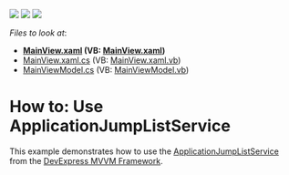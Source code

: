<!-- default badges list -->
![](https://img.shields.io/endpoint?url=https://codecentral.devexpress.com/api/v1/VersionRange/128658124/15.1.4%2B)
[![](https://img.shields.io/badge/Open_in_DevExpress_Support_Center-FF7200?style=flat-square&logo=DevExpress&logoColor=white)](https://supportcenter.devexpress.com/ticket/details/T208111)
[![](https://img.shields.io/badge/📖_How_to_use_DevExpress_Examples-e9f6fc?style=flat-square)](https://docs.devexpress.com/GeneralInformation/403183)
<!-- default badges end -->
<!-- default file list -->
*Files to look at*:

* **[MainView.xaml](./CS/DXSampleApplicationJumpListService/View/MainView.xaml) (VB: [MainView.xaml](./VB/DXSampleApplicationJumpListService/View/MainView.xaml))**
* [MainView.xaml.cs](./CS/DXSampleApplicationJumpListService/View/MainView.xaml.cs) (VB: [MainView.xaml.vb](./VB/DXSampleApplicationJumpListService/View/MainView.xaml.vb))
* [MainViewModel.cs](./CS/DXSampleApplicationJumpListService/ViewModel/MainViewModel.cs) (VB: [MainViewModel.vb](./VB/DXSampleApplicationJumpListService/ViewModel/MainViewModel.vb))
<!-- default file list end -->
# How to: Use ApplicationJumpListService


This example demonstrates how to use the [ApplicationJumpListService](https://docs.devexpress.com/WPF/18163/mvvm-framework/services/predefined-set/applicationjumplistservice) from the [DevExpress MVVM Framework](https://www.devexpress.com/products/net/controls/wpf/mvvm-wpf.xml).

<br/>


